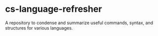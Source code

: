 # cs-language-refresher
A repository to condense and summarize useful commands, syntax, and structures for various languages. 
